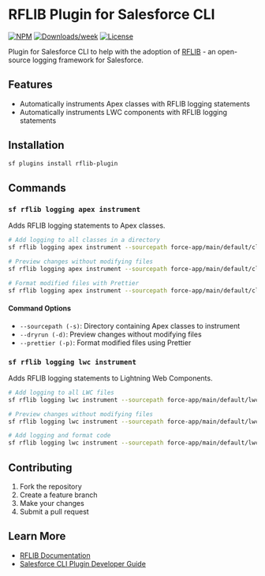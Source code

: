 # RFLIB Plugin for Salesforce CLI

[![NPM](https://img.shields.io/npm/v/rflib-plugin.svg?label=rflib-plugin)](https://www.npmjs.com/package/rflib-plugin) [![Downloads/week](https://img.shields.io/npm/dw/rflib-plugin.svg)](https://npmjs.org/package/rflib-plugin) [![License](https://img.shields.io/badge/License-BSD%203--Clause-brightgreen.svg)](https://raw.githubusercontent.com/salesforcecli/rflib-plugin/main/LICENSE)

Plugin for Salesforce CLI to help with the adoption of [RFLIB](https://github.com/j-fischer/rflib) - an open-source logging framework for Salesforce.

## Features

- Automatically instruments Apex classes with RFLIB logging statements
- Automatically instruments LWC components with RFLIB logging statements

## Installation

```bash
sf plugins install rflib-plugin
```

## Commands

### `sf rflib logging apex instrument`

Adds RFLIB logging statements to Apex classes.

```bash
# Add logging to all classes in a directory
sf rflib logging apex instrument --sourcepath force-app/main/default/classes

# Preview changes without modifying files
sf rflib logging apex instrument --sourcepath force-app/main/default/classes --dryrun

# Format modified files with Prettier
sf rflib logging apex instrument --sourcepath force-app/main/default/classes --prettier
```

#### Command Options

- `--sourcepath (-s)`: Directory containing Apex classes to instrument
- `--dryrun (-d)`: Preview changes without modifying files
- `--prettier (-p)`: Format modified files using Prettier

### `sf rflib logging lwc instrument`

Adds RFLIB logging statements to Lightning Web Components.

```bash
# Add logging to all LWC files
sf rflib logging lwc instrument --sourcepath force-app/main/default/lwc

# Preview changes without modifying files
sf rflib logging lwc instrument --sourcepath force-app/main/default/lwc --dryrun

# Add logging and format code
sf rflib logging lwc instrument --sourcepath force-app/main/default/lwc --prettier
```

## Contributing

1. Fork the repository
2. Create a feature branch
3. Make your changes
4. Submit a pull request

## Learn More

- [RFLIB Documentation](https://github.com/j-fischer/rflib)
- [Salesforce CLI Plugin Developer Guide](https://developer.salesforce.com/docs/atlas.en-us.sfdx_cli_plugins.meta/sfdx_cli_plugins/cli_plugins_architecture_sf_cli.htm)
